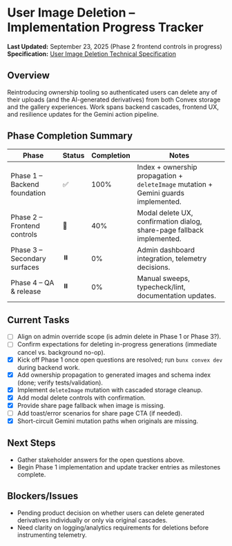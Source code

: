 # User Image Deletion – Implementation Progress Tracker

**Last Updated:** September 23, 2025 (Phase 2 frontend controls in progress)  
**Specification:** [User Image Deletion Technical Specification](./user-image-deletion-spec.md)

## Overview

Reintroducing ownership tooling so authenticated users can delete any of their uploads (and the AI-generated derivatives) from both Convex storage and the gallery experiences. Work spans backend cascades, frontend UX, and resilience updates for the Gemini action pipeline.

## Phase Completion Summary

| Phase                        | Status | Completion | Notes                                                                               |
| ---------------------------- | ------ | ---------- | ----------------------------------------------------------------------------------- |
| Phase 1 – Backend foundation | ✅     | 100%       | Index + ownership propagation + `deleteImage` mutation + Gemini guards implemented. |
| Phase 2 – Frontend controls  | 🔄     | 40%        | Modal delete UX, confirmation dialog, share-page fallback implemented.              |
| Phase 3 – Secondary surfaces | ⏸️     | 0%         | Admin dashboard integration, telemetry decisions.                                   |
| Phase 4 – QA & release       | ⏸️     | 0%         | Manual sweeps, typecheck/lint, documentation updates.                               |

## Current Tasks

- [ ] Align on admin override scope (is admin delete in Phase 1 or Phase 3?).
- [ ] Confirm expectations for deleting in-progress generations (immediate cancel vs. background no-op).
- [x] Kick off Phase 1 once open questions are resolved; run `bunx convex dev` during backend work.
- [x] Add ownership propagation to generated images and schema index (done; verify tests/validation).
- [x] Implement `deleteImage` mutation with cascaded storage cleanup.
- [x] Add modal delete controls with confirmation.
- [x] Provide share page fallback when image is missing.
- [ ] Add toast/error scenarios for share page CTA (if needed).
- [x] Short-circuit Gemini mutation paths when originals are missing.

## Next Steps

- Gather stakeholder answers for the open questions above.
- Begin Phase 1 implementation and update tracker entries as milestones complete.

## Blockers/Issues

- Pending product decision on whether users can delete generated derivatives individually or only via original cascades.
- Need clarity on logging/analytics requirements for deletions before instrumenting telemetry.
